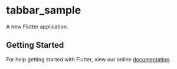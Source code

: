 # tabbar_sample

A new Flutter application.

## Getting Started

For help getting started with Flutter, view our online
[documentation](https://flutter.io/).
